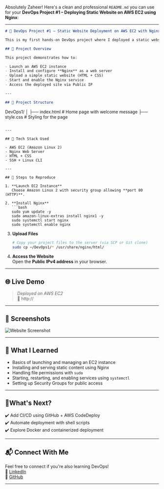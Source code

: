 Absolutely Zaheer! Here's a clean and professional `README.md` you can use for your **DevOps Project #1 – Deploying Static Website on AWS EC2 using Nginx**:

---

```markdown
# 🚀 DevOps Project #1 – Static Website Deployment on AWS EC2 with Nginx

This is my first hands-on DevOps project where I deployed a static website using **AWS EC2** and **Nginx**.

## 📌 Project Overview

This project demonstrates how to:

- Launch an AWS EC2 instance
- Install and configure **Nginx** as a web server
- Upload a simple static website (HTML + CSS)
- Start and enable the Nginx service
- Access the deployed site via Public IP

---

## 📁 Project Structure

```
DevOps1/
│
├── index.html     # Home page with welcome message
├── style.css      # Styling for the page
```

---

## 🔧 Tech Stack Used

- AWS EC2 (Amazon Linux 2)
- Nginx Web Server
- HTML + CSS
- SSH + Linux CLI

---

## 🚀 Steps to Reproduce

1. **Launch EC2 Instance**  
   Choose Amazon Linux 2 with security group allowing **port 80 (HTTP)**.

2. **Install Nginx**
   ```bash
   sudo yum update -y
   sudo amazon-linux-extras install nginx1 -y
   sudo systemctl start nginx
   sudo systemctl enable nginx
   ```

3. **Upload Files**
   ```bash
   # Copy your project files to the server (via SCP or Git clone)
   sudo cp ~/DevOps1/* /usr/share/nginx/html/
   ```

4. **Access the Website**  
   Open the **Public IPv4 address** in your browser.

---

## 🌐 Live Demo

> _Deployed on AWS EC2_  
> 🔗 http://<Your-EC2-Public-IP>

---

## 📸 Screenshots

![Website Screenshot](./screenshot.png) <!-- optional -->

---

## 🧠 What I Learned

- Basics of launching and managing an EC2 instance
- Installing and serving static content using Nginx
- Handling file permissions with `sudo`
- Starting, restarting, and enabling services using `systemctl`
- Setting up Security Groups for public access

---

## 📍What's Next?

✔️ Add CI/CD using GitHub + AWS CodeDeploy  
✔️ Automate deployment with shell scripts  
✔️ Explore Docker and containerized deployment  

---

## 📬 Connect With Me

Feel free to connect if you're also learning DevOps!  
🔗 [LinkedIn](https://linkedin.com/in/zaheer-mulani)  
📁 [GitHub](https://github.com/RBZAHEER)

---
